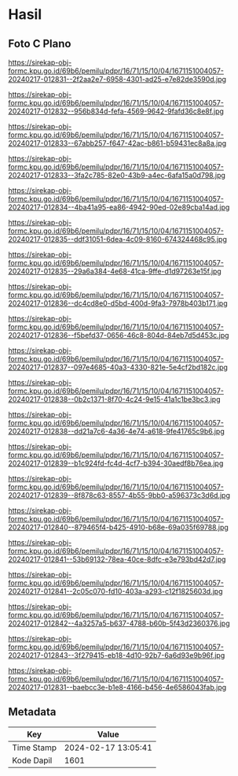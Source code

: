 # Hasil

## Foto C Plano

https://sirekap-obj-formc.kpu.go.id/69b6/pemilu/pdpr/16/71/15/10/04/1671151004057-20240217-012831--2f2aa2e7-6958-4301-ad25-e7e82de3590d.jpg

https://sirekap-obj-formc.kpu.go.id/69b6/pemilu/pdpr/16/71/15/10/04/1671151004057-20240217-012832--956b834d-fefa-4569-9642-9fafd36c8e8f.jpg

https://sirekap-obj-formc.kpu.go.id/69b6/pemilu/pdpr/16/71/15/10/04/1671151004057-20240217-012833--67abb257-f647-42ac-b861-b59431ec8a8a.jpg

https://sirekap-obj-formc.kpu.go.id/69b6/pemilu/pdpr/16/71/15/10/04/1671151004057-20240217-012833--3fa2c785-82e0-43b9-a4ec-6afa15a0d798.jpg

https://sirekap-obj-formc.kpu.go.id/69b6/pemilu/pdpr/16/71/15/10/04/1671151004057-20240217-012834--4ba41a95-ea86-4942-90ed-02e89cba14ad.jpg

https://sirekap-obj-formc.kpu.go.id/69b6/pemilu/pdpr/16/71/15/10/04/1671151004057-20240217-012835--ddf31051-6dea-4c09-8160-674324468c95.jpg

https://sirekap-obj-formc.kpu.go.id/69b6/pemilu/pdpr/16/71/15/10/04/1671151004057-20240217-012835--29a6a384-4e68-41ca-9ffe-d1d97263e15f.jpg

https://sirekap-obj-formc.kpu.go.id/69b6/pemilu/pdpr/16/71/15/10/04/1671151004057-20240217-012836--dc4cd8e0-d5bd-400d-9fa3-7978b403b171.jpg

https://sirekap-obj-formc.kpu.go.id/69b6/pemilu/pdpr/16/71/15/10/04/1671151004057-20240217-012836--f5befd37-0656-46c8-804d-84eb7d5d453c.jpg

https://sirekap-obj-formc.kpu.go.id/69b6/pemilu/pdpr/16/71/15/10/04/1671151004057-20240217-012837--097e4685-40a3-4330-821e-5e4cf2bd182c.jpg

https://sirekap-obj-formc.kpu.go.id/69b6/pemilu/pdpr/16/71/15/10/04/1671151004057-20240217-012838--0b2c1371-8f70-4c24-9e15-41a1c1be3bc3.jpg

https://sirekap-obj-formc.kpu.go.id/69b6/pemilu/pdpr/16/71/15/10/04/1671151004057-20240217-012838--dd21a7c6-4a36-4e74-a618-9fe41765c9b6.jpg

https://sirekap-obj-formc.kpu.go.id/69b6/pemilu/pdpr/16/71/15/10/04/1671151004057-20240217-012839--b1c924fd-fc4d-4cf7-b394-30aedf8b76ea.jpg

https://sirekap-obj-formc.kpu.go.id/69b6/pemilu/pdpr/16/71/15/10/04/1671151004057-20240217-012839--8f878c63-8557-4b55-9bb0-a596373c3d6d.jpg

https://sirekap-obj-formc.kpu.go.id/69b6/pemilu/pdpr/16/71/15/10/04/1671151004057-20240217-012840--879465f4-b425-4910-b68e-69a035f69788.jpg

https://sirekap-obj-formc.kpu.go.id/69b6/pemilu/pdpr/16/71/15/10/04/1671151004057-20240217-012841--53b69132-78ea-40ce-8dfc-e3e793bd42d7.jpg

https://sirekap-obj-formc.kpu.go.id/69b6/pemilu/pdpr/16/71/15/10/04/1671151004057-20240217-012841--2c05c070-fd10-403a-a293-c12f1825603d.jpg

https://sirekap-obj-formc.kpu.go.id/69b6/pemilu/pdpr/16/71/15/10/04/1671151004057-20240217-012842--4a3257a5-b637-4788-b60b-5f43d2360376.jpg

https://sirekap-obj-formc.kpu.go.id/69b6/pemilu/pdpr/16/71/15/10/04/1671151004057-20240217-012843--3f279415-eb18-4d10-92b7-6a6d93e9b96f.jpg

https://sirekap-obj-formc.kpu.go.id/69b6/pemilu/pdpr/16/71/15/10/04/1671151004057-20240217-012831--baebcc3e-b1e8-4166-b456-4e6586043fab.jpg


## Metadata

| Key        | Value               |
| ---------- | ------------------- |
| Time Stamp | 2024-02-17 13:05:41 |
| Kode Dapil | 1601                |



